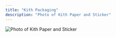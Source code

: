 ```yaml
---
title: "Kith Packaging"
description: "Photo of Kith Paper and Sticker"
---
```


<img src="/Blog-Project/img/kith.jpg" alt="Photo of Kith Paper and Sticker">

